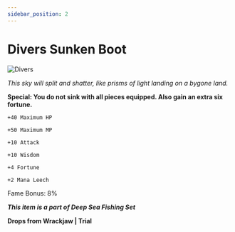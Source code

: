 ```yaml
---
sidebar_position: 2
---
```


# Divers Sunken Boot

![Divers](https://vwiki.valorserver.com/api/item/picture/divers%20sunken%20boot)

<i>This sky will split and shatter, like prisms of light landing on a bygone land.</i>

**Special: You do not sink with all pieces equipped. Also gain an extra six fortune.**    
    
    +40 Maximum HP 
    
    +50 Maximum MP
    
    +10 Attack
    
    +10 Wisdom
    
    +4 Fortune
    
    +2 Mana Leech
    
Fame Bonus: 8%

***This item is a part of Deep Sea Fishing Set***

**Drops from Wrackjaw | Trial**
